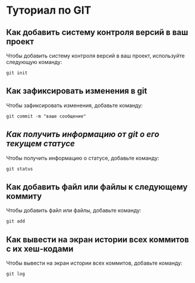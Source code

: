 # Туториал по GIT

## Как добавить систему контроля версий в ваш проект

Чтобы добавить систему контроля версий в ваш проект, используйте следующую команду:

```
git init

```

## Как зафиксировать изменения в git

Чтобы зафиксировать изменения, добавьте команду:

```
git commit -m "ваше сообщение"
```

## *Как получить информацию от git о его текущем статусе*

Чтобы получить информацию о статусе, добавьте команду:

```
git status
```
## **Как добавить файл или файлы к следующему коммиту**

Чтобы добавить файл или файлы, добавьте команду:

```
git add
```

## Как вывести на экран истории всех коммитов с их хеш-кодами

Чтобы вывести на экран истории всех коммитов, добавьте команду:

```
git log
```
